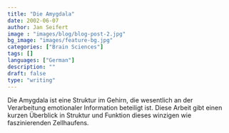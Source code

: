 ```yaml
---
title: "Die Amygdala"
date: 2002-06-07
author: Jan Seifert
image : "images/blog/blog-post-2.jpg"
bg_image: "images/feature-bg.jpg"
categories: ["Brain Sciences"]
tags: []
languages: ["German"]
description: ""
draft: false
type: "writing"
---
```



Die Amygdala ist eine Struktur im Gehirn, die wesentlich an der Verarbeitung emotionaler Information beteiligt ist. Diese Arbeit gibt einen kurzen Überblick in Struktur und Funktion dieses winzigen wie faszinierenden Zellhaufens. </p>
